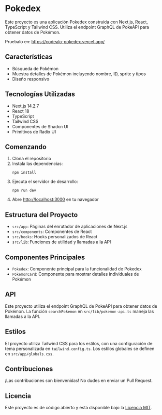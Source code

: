 # Pokedex

Este proyecto es una aplicación Pokedex construida con Next.js, React, TypeScript y Tailwind CSS. Utiliza el endpoint GraphQL de PokeAPI para obtener datos de Pokémon.

Pruebalo en: https://codealo-pokedex.vercel.app/

## Características

- Búsqueda de Pokémon
- Muestra detalles de Pokémon incluyendo nombre, ID, sprite y tipos
- Diseño responsivo

## Tecnologías Utilizadas

- Next.js 14.2.7
- React 18
- TypeScript
- Tailwind CSS
- Componentes de Shadcn UI
- Primitivos de Radix UI

## Comenzando

1. Clona el repositorio
2. Instala las dependencias:
   ```
   npm install
   ```
3. Ejecuta el servidor de desarrollo:
   ```
   npm run dev
   ```
4. Abre [http://localhost:3000](http://localhost:3000) en tu navegador

## Estructura del Proyecto

- `src/app`: Páginas del enrutador de aplicaciones de Next.js
- `src/components`: Componentes de React
- `src/hooks`: Hooks personalizados de React
- `src/lib`: Funciones de utilidad y llamadas a la API

## Componentes Principales

- `Pokedex`: Componente principal para la funcionalidad de Pokedex
- `PokemonCard`: Componente para mostrar detalles individuales de Pokémon

## API

Este proyecto utiliza el endpoint GraphQL de PokeAPI para obtener datos de Pokémon. La función `searchPokemon` en `src/lib/pokemon-api.ts` maneja las llamadas a la API.

## Estilos

El proyecto utiliza Tailwind CSS para los estilos, con una configuración de tema personalizada en `tailwind.config.ts`. Los estilos globales se definen en `src/app/globals.css`.

## Contribuciones

¡Las contribuciones son bienvenidas! No dudes en enviar un Pull Request.

## Licencia

Este proyecto es de código abierto y está disponible bajo la [Licencia MIT](LICENSE).
